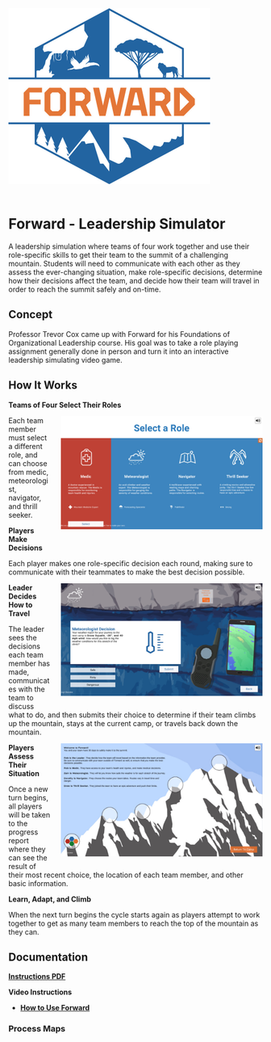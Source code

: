
<img style="align:center; margin-bottom:20px; " width="400" src="Assets\ImagesForTools\Forward-Header(2).jpg">

# Forward - Leadership Simulator

A leadership simulation where teams of four work together and use their role-specific skills to get their team to the summit of a challenging mountain. Students will need to communicate with each other as they assess the ever-changing situation, make role-specific decisions, determine how their decisions affect the team, and decide how their team will travel in order to reach the summit safely and on-time.

## Concept

Professor Trevor Cox came up with Forward for his Foundations of Organizational Leadership course. His goal was to take a role playing assignment generally done in person and turn it into an interactive leadership simulating video game.

## How It Works

**Teams of Four Select Their Roles**

<img style="float: right; margin-left:20px; margin-bottom:20px; " width="400" src="Assets\ImagesForTools\Forward-Screenshot-1.jpg">

Each team member must select a different role, and can choose from medic, meteorologist, navigator, and thrill seeker.

**Players Make Decisions**

Each player makes one role-specific decision each round, making sure to communicate with their teammates to make the best decision possible.

<img style="float: right; margin-left:20px; margin-bottom:20px;" width="400" src="Assets\ImagesForTools\Forward-Screenshot-2 (1) (1).jpg">

**Leader Decides How to Travel**

The leader sees the decisions each team member has made, communicates with the team to discuss what to do, and then submits their choice to determine if their team climbs up the mountain, stays at the current camp, or travels back down the mountain.

<img style="float: right; margin-left:20px; margin-bottom:20px; " width="400" src="Assets\ImagesForTools\Forward-Screenshot-3.jpg">

**Players Assess Their Situation**

Once a new turn begins, all players will be taken to the progress report where they can see the result of their most recent choice, the location of each team member, and other basic information.

**Learn, Adapt, and Climb**

When the next turn begins the cycle starts again as players attempt to work together to get as many team members to reach the top of the mountain as they can.

## Documentation

<a href="https://bit.ly/3uajJQY" target="_blank"><b>Instructions PDF</b></a>

**Video Instructions**

* <a href="https://www.youtube.com/watch?v=PPqKYJ3dUsA" target="_blank"><b>How to Use Forward</b></a>

### Process Maps